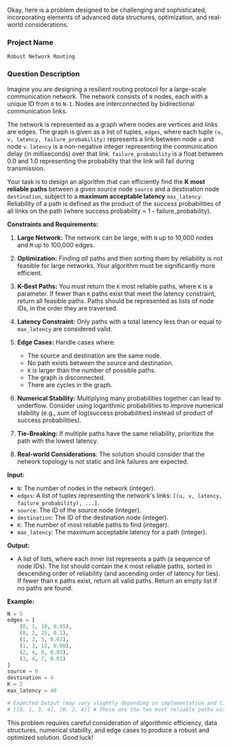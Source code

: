 Okay, here is a problem designed to be challenging and sophisticated, incorporating elements of advanced data structures, optimization, and real-world considerations.

### Project Name

```
Robust Network Routing
```

### Question Description

Imagine you are designing a resilient routing protocol for a large-scale communication network. The network consists of `N` nodes, each with a unique ID from `0` to `N-1`. Nodes are interconnected by bidirectional communication links.

The network is represented as a graph where nodes are vertices and links are edges. The graph is given as a list of tuples, `edges`, where each tuple `(u, v, latency, failure_probability)` represents a link between node `u` and node `v`. `latency` is a non-negative integer representing the communication delay (in milliseconds) over that link.  `failure_probability` is a float between 0.0 and 1.0 representing the probability that the link will fail during transmission.

Your task is to design an algorithm that can efficiently find the **K most reliable paths** between a given source node `source` and a destination node `destination`, subject to a **maximum acceptable latency** `max_latency`.  Reliability of a path is defined as the product of the *success* probabilities of all links on the path (where success probability = 1 - failure_probability).

**Constraints and Requirements:**

1.  **Large Network:** The network can be large, with `N` up to 10,000 nodes and `M` up to 100,000 edges.

2.  **Optimization:**  Finding *all* paths and then sorting them by reliability is not feasible for large networks.  Your algorithm must be significantly more efficient.

3.  **K-Best Paths:** You must return the `K` most reliable paths, where `K` is a parameter. If fewer than `K` paths exist that meet the latency constraint, return all feasible paths. Paths should be represented as lists of node IDs, in the order they are traversed.

4.  **Latency Constraint:**  Only paths with a total latency less than or equal to `max_latency` are considered valid.

5.  **Edge Cases:** Handle cases where:
    *   The source and destination are the same node.
    *   No path exists between the source and destination.
    *   `K` is larger than the number of possible paths.
    *   The graph is disconnected.
    *   There are cycles in the graph.

6.  **Numerical Stability:**  Multiplying many probabilities together can lead to underflow. Consider using logarithmic probabilities to improve numerical stability (e.g., sum of log(success probabilities) instead of product of success probabilities).

7.  **Tie-Breaking:** If multiple paths have the same reliability, prioritize the path with the lowest latency.

8. **Real-world Considerations**: The solution should consider that the network topology is not static and link failures are expected.

**Input:**

*   `N`: The number of nodes in the network (integer).
*   `edges`: A list of tuples representing the network's links: `[(u, v, latency, failure_probability), ...]`.
*   `source`: The ID of the source node (integer).
*   `destination`: The ID of the destination node (integer).
*   `K`: The number of most reliable paths to find (integer).
*   `max_latency`: The maximum acceptable latency for a path (integer).

**Output:**

*   A list of lists, where each inner list represents a path (a sequence of node IDs). The list should contain the `K` most reliable paths, sorted in descending order of reliability (and ascending order of latency for ties).  If fewer than `K` paths exist, return all valid paths.  Return an empty list if no paths are found.

**Example:**

```python
N = 5
edges = [
    (0, 1, 10, 0.05),
    (0, 2, 15, 0.1),
    (1, 2, 5, 0.02),
    (1, 3, 12, 0.08),
    (2, 4, 8, 0.03),
    (3, 4, 7, 0.01)
]
source = 0
destination = 4
K = 2
max_latency = 40

# Expected Output (may vary slightly depending on implementation and tie-breaking):
# [[0, 1, 3, 4], [0, 2, 4]] # These are the two most reliable paths within the latency constraint.
```

This problem requires careful consideration of algorithmic efficiency, data structures, numerical stability, and edge cases to produce a robust and optimized solution. Good luck!
